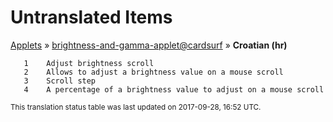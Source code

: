# Untranslated Items
[Applets](../../../README.md) &#187; [brightness-and-gamma-applet@cardsurf](../README.md) &#187; **Croatian (hr)**

       1	Adjust brightness scroll
       2	Allows to adjust a brightness value on a mouse scroll
       3	Scroll step
       4	A percentage of a brightness value to adjust on a mouse scroll

<sup>This translation status table was last updated on 2017-09-28, 16:52 UTC.</sup>
